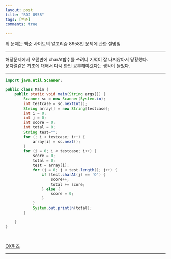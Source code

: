 ```yaml
---
layout: post
title: "BOJ 8958"
tags: [백준]
comments: true

---
```

위 문제는 백준 사이트의 알고리즘 8958번 문제에 관한 설명임<br>

---

해당문제에서 오랜만에 charAt함수를 쓰려니 기억이 잘 나지않아서 당황했다.<br>
문자열같은 기초에 대해서 다시 한번 공부해야겠다는 생각이 들었다.

---
```java
import java.util.Scanner;

public class Main {
	public static void main(String args[]) {
		Scanner sc = new Scanner(System.in);
		int testcase = sc.nextInt();
		String array[] = new String[testcase];
		int i = 0;
		int j = 0;
		int score = 0;
		int total = 0;
		String test="";
		for (; i < testcase; i++) {
			array[i] = sc.next();
		}
		for (i = 0; i < testcase; i++) {
			score = 0;
			total = 0;
			test = array[i];
			for (j = 0; j < test.length(); j++) {
				if (test.charAt(j) == 'O') {
					score++;
					total += score;
				} else {
					score = 0;
				}
			}
			System.out.println(total);
		}

	}
}

      
```

<a href ="https://www.acmicpc.net/problem/8958">OX퀴즈</a>

---
